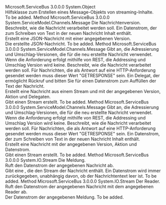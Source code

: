 <Type Name="StreamMessageHelper" FullName="Microsoft.ServiceBus.Web.StreamMessageHelper">
  <TypeSignature Language="C#" Value="public static class StreamMessageHelper" />
  <TypeSignature Language="ILAsm" Value=".class public auto ansi abstract sealed beforefieldinit StreamMessageHelper extends System.Object" />
  <TypeSignature Language="DocId" Value="T:Microsoft.ServiceBus.Web.StreamMessageHelper" />
  <TypeSignature Language="VB.NET" Value="Public Class StreamMessageHelper" />
  <TypeSignature Language="F#" Value="type StreamMessageHelper = class" />
  <AssemblyInfo>
    <AssemblyName>Microsoft.ServiceBus</AssemblyName>
    <AssemblyVersion>3.0.0.0</AssemblyVersion>
  </AssemblyInfo>
  <Base>
    <BaseTypeName>System.Object</BaseTypeName>
  </Base>
  <Interfaces />
  <Docs>
    <summary>Hilfsklasse zum Erstellen eines Message-Objekts von streaming-Inhalte.</summary>
    <remarks>To be added.</remarks>
  </Docs>
  <Members>
    <Member MemberName="CreateJsonMessage">
      <MemberSignature Language="C#" Value="public static System.ServiceModel.Channels.Message CreateJsonMessage (System.ServiceModel.Channels.MessageVersion version, string action, System.IO.Stream jsonStream);" />
      <MemberSignature Language="ILAsm" Value=".method public static hidebysig class System.ServiceModel.Channels.Message CreateJsonMessage(class System.ServiceModel.Channels.MessageVersion version, string action, class System.IO.Stream jsonStream) cil managed" />
      <MemberSignature Language="DocId" Value="M:Microsoft.ServiceBus.Web.StreamMessageHelper.CreateJsonMessage(System.ServiceModel.Channels.MessageVersion,System.String,System.IO.Stream)" />
      <MemberSignature Language="VB.NET" Value="Public Shared Function CreateJsonMessage (version As MessageVersion, action As String, jsonStream As Stream) As Message" />
      <MemberSignature Language="F#" Value="static member CreateJsonMessage : System.ServiceModel.Channels.MessageVersion * string * System.IO.Stream -&gt; System.ServiceModel.Channels.Message" Usage="Microsoft.ServiceBus.Web.StreamMessageHelper.CreateJsonMessage (version, action, jsonStream)" />
      <MemberType>Method</MemberType>
      <AssemblyInfo>
        <AssemblyName>Microsoft.ServiceBus</AssemblyName>
        <AssemblyVersion>3.0.0.0</AssemblyVersion>
      </AssemblyInfo>
      <ReturnValue>
        <ReturnType>System.ServiceModel.Channels.Message</ReturnType>
      </ReturnValue>
      <Parameters>
        <Parameter Name="version" Type="System.ServiceModel.Channels.MessageVersion" />
        <Parameter Name="action" Type="System.String" />
        <Parameter Name="jsonStream" Type="System.IO.Stream" />
      </Parameters>
      <Docs>
        <param name="version"> Die Nachrichtenversion.</param>
        <param name="action"> Beschreibt, wie die Nachricht verarbeitet werden soll.</param>
        <param name="jsonStream"> Ein Datenstrom, der zum Schreiben von Text in der neuen Nachricht Inhalt enthält.</param>
        <summary>Erstellt eine JSON-Nachricht mit einer angegebenen Version.</summary>
        <returns>Die erstellte JSON-Nachricht.</returns>
        <remarks>To be added.</remarks>
      </Docs>
    </Member>
    <Member MemberName="CreateMessage">
      <MemberSignature Language="C#" Value="public static System.ServiceModel.Channels.Message CreateMessage (System.ServiceModel.Channels.MessageVersion version, string action, Microsoft.ServiceBus.Web.StreamWriterDelegate writer);" />
      <MemberSignature Language="ILAsm" Value=".method public static hidebysig class System.ServiceModel.Channels.Message CreateMessage(class System.ServiceModel.Channels.MessageVersion version, string action, class Microsoft.ServiceBus.Web.StreamWriterDelegate writer) cil managed" />
      <MemberSignature Language="DocId" Value="M:Microsoft.ServiceBus.Web.StreamMessageHelper.CreateMessage(System.ServiceModel.Channels.MessageVersion,System.String,Microsoft.ServiceBus.Web.StreamWriterDelegate)" />
      <MemberSignature Language="VB.NET" Value="Public Shared Function CreateMessage (version As MessageVersion, action As String, writer As StreamWriterDelegate) As Message" />
      <MemberSignature Language="F#" Value="static member CreateMessage : System.ServiceModel.Channels.MessageVersion * string * Microsoft.ServiceBus.Web.StreamWriterDelegate -&gt; System.ServiceModel.Channels.Message" Usage="Microsoft.ServiceBus.Web.StreamMessageHelper.CreateMessage (version, action, writer)" />
      <MemberType>Method</MemberType>
      <AssemblyInfo>
        <AssemblyName>Microsoft.ServiceBus</AssemblyName>
        <AssemblyVersion>3.0.0.0</AssemblyVersion>
      </AssemblyInfo>
      <ReturnValue>
        <ReturnType>System.ServiceModel.Channels.Message</ReturnType>
      </ReturnValue>
      <Parameters>
        <Parameter Name="version" Type="System.ServiceModel.Channels.MessageVersion" />
        <Parameter Name="action" Type="System.String" />
        <Parameter Name="writer" Type="Microsoft.ServiceBus.Web.StreamWriterDelegate" />
      </Parameters>
      <Docs>
        <param name="version"> Gibt an, die Adressierung und Umschlag-Versionen, die für die neu erstellte Nachricht verwendet. Wenn die Anforderung erfolgt mithilfe von REST, die Addressing und Umschlag Version wird keine.</param>
        <param name="action"> Beschreibt, wie die Nachricht verarbeitet werden soll. Für Nachrichten, die als Antwort auf eine HTTP-Anforderung gesendet werden muss dieser Wert "GETRESPONSE" sein.</param>
        <param name="writer"> Ein Delegat, der ermöglicht<see cref="M:Microsoft.ServiceBus.Web.StreamMessageHelper.CreateMessage" /> Rückruf und bitten Sie für einen Datenstrom zum Auffüllen der Text der Nachricht.</param>
        <summary>Erstellt eine Nachricht aus einem Stream und mit der angegebenen Version, Aktion und Delegaten.</summary>
        <returns>Gibt einen Stream erstellt<see cref="T:System.ServiceModel.Channels.Message" />.</returns>
        <remarks>To be added.</remarks>
      </Docs>
    </Member>
    <Member MemberName="CreateMessage">
      <MemberSignature Language="C#" Value="public static System.ServiceModel.Channels.Message CreateMessage (System.ServiceModel.Channels.MessageVersion version, string action, System.IO.Stream stream);" />
      <MemberSignature Language="ILAsm" Value=".method public static hidebysig class System.ServiceModel.Channels.Message CreateMessage(class System.ServiceModel.Channels.MessageVersion version, string action, class System.IO.Stream stream) cil managed" />
      <MemberSignature Language="DocId" Value="M:Microsoft.ServiceBus.Web.StreamMessageHelper.CreateMessage(System.ServiceModel.Channels.MessageVersion,System.String,System.IO.Stream)" />
      <MemberSignature Language="F#" Value="static member CreateMessage : System.ServiceModel.Channels.MessageVersion * string * System.IO.Stream -&gt; System.ServiceModel.Channels.Message" Usage="Microsoft.ServiceBus.Web.StreamMessageHelper.CreateMessage (version, action, stream)" />
      <MemberType>Method</MemberType>
      <AssemblyInfo>
        <AssemblyName>Microsoft.ServiceBus</AssemblyName>
        <AssemblyVersion>3.0.0.0</AssemblyVersion>
      </AssemblyInfo>
      <ReturnValue>
        <ReturnType>System.ServiceModel.Channels.Message</ReturnType>
      </ReturnValue>
      <Parameters>
        <Parameter Name="version" Type="System.ServiceModel.Channels.MessageVersion" />
        <Parameter Name="action" Type="System.String" />
        <Parameter Name="stream" Type="System.IO.Stream" />
      </Parameters>
      <Docs>
        <param name="version"> Gibt an, die Adressierung und Umschlag-Versionen, die für die neu erstellte Nachricht verwendet. Wenn die Anforderung erfolgt mithilfe von REST, die Addressing und Umschlag Version wird keine.</param>
        <param name="action"> Beschreibt, wie die Nachricht verarbeitet werden soll. Für Nachrichten, die als Antwort auf eine HTTP-Anforderung gesendet werden muss dieser Wert "GETRESPONSE" sein.</param>
        <param name="stream"> Ein Datenstrom, der zum Schreiben von Text in der neuen Nachricht Inhalt enthält.</param>
        <summary>Erstellt eine Nachricht mit der angegebenen Version, Aktion und Datenstrom.</summary>
        <returns>Gibt einen Stream erstellt<see cref="T:System.ServiceModel.Channels.Message" />.</returns>
        <remarks>To be added.</remarks>
      </Docs>
    </Member>
    <Member MemberName="GetStream">
      <MemberSignature Language="C#" Value="public static System.IO.Stream GetStream (System.ServiceModel.Channels.Message message);" />
      <MemberSignature Language="ILAsm" Value=".method public static hidebysig class System.IO.Stream GetStream(class System.ServiceModel.Channels.Message message) cil managed" />
      <MemberSignature Language="DocId" Value="M:Microsoft.ServiceBus.Web.StreamMessageHelper.GetStream(System.ServiceModel.Channels.Message)" />
      <MemberSignature Language="F#" Value="static member GetStream : System.ServiceModel.Channels.Message -&gt; System.IO.Stream" Usage="Microsoft.ServiceBus.Web.StreamMessageHelper.GetStream message" />
      <MemberType>Method</MemberType>
      <AssemblyInfo>
        <AssemblyName>Microsoft.ServiceBus</AssemblyName>
        <AssemblyVersion>3.0.0.0</AssemblyVersion>
      </AssemblyInfo>
      <ReturnValue>
        <ReturnType>System.IO.Stream</ReturnType>
      </ReturnValue>
      <Parameters>
        <Parameter Name="message" Type="System.ServiceModel.Channels.Message" />
      </Parameters>
      <Docs>
        <param name="message"> Die Meldung.</param>
        <summary>Ruft den Datenstrom der angegebenen Nachricht ab.</summary>
        <returns>Gibt eine<see cref="T:System.IO.Stream" /> , die den Stream der Nachricht enthält. Ein Datenstrom wird immer zurückgegeben, unabhängig davon, ob der Nachrichtentext leer ist.</returns>
        <remarks>To be added.</remarks>
      </Docs>
    </Member>
    <Member MemberName="GetStream">
      <MemberSignature Language="C#" Value="public static System.IO.Stream GetStream (System.Xml.XmlDictionaryReader reader);" />
      <MemberSignature Language="ILAsm" Value=".method public static hidebysig class System.IO.Stream GetStream(class System.Xml.XmlDictionaryReader reader) cil managed" />
      <MemberSignature Language="DocId" Value="M:Microsoft.ServiceBus.Web.StreamMessageHelper.GetStream(System.Xml.XmlDictionaryReader)" />
      <MemberSignature Language="VB.NET" Value="Public Shared Function GetStream (reader As XmlDictionaryReader) As Stream" />
      <MemberSignature Language="F#" Value="static member GetStream : System.Xml.XmlDictionaryReader -&gt; System.IO.Stream" Usage="Microsoft.ServiceBus.Web.StreamMessageHelper.GetStream reader" />
      <MemberType>Method</MemberType>
      <AssemblyInfo>
        <AssemblyName>Microsoft.ServiceBus</AssemblyName>
        <AssemblyVersion>3.0.0.0</AssemblyVersion>
      </AssemblyInfo>
      <ReturnValue>
        <ReturnType>System.IO.Stream</ReturnType>
      </ReturnValue>
      <Parameters>
        <Parameter Name="reader" Type="System.Xml.XmlDictionaryReader" />
      </Parameters>
      <Docs>
        <param name="reader"> Der Reader.</param>
        <summary>Ruft den Datenstrom der angegebenen Nachricht mit dem angegebenen Reader ab.</summary>
        <returns>Der Datenstrom der angegebenen Meldung.</returns>
        <remarks>To be added.</remarks>
      </Docs>
    </Member>
  </Members>
</Type>